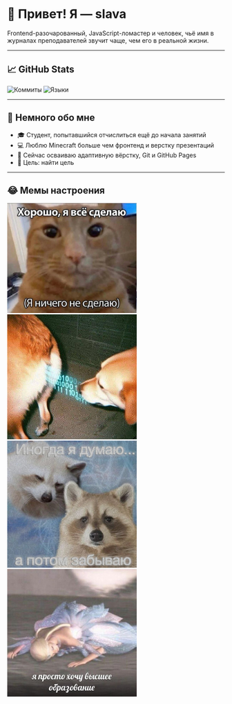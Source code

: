 # 👋 Привет! Я — slava

Frontend-разочарованный, JavaScript-ломастер и человек, чьё имя в журналах преподавателей звучит чаще, чем его в реальной жизни.

---

## 📈 GitHub Stats

![Коммиты](https://github-readme-stats.vercel.app/api?username=slava-ysstala&show_icons=true&theme=default)
![Языки](https://github-readme-stats.vercel.app/api/top-langs/?username=slava-ysstala&layout=compact)

---

## 🧠 Немного обо мне

- 🎓 Студент, попытавшийся отчислиться ещё до начала занятий
- 💻 Люблю Minecraft больше чем фронтенд и верстку презентаций
- 🌱 Сейчас осваиваю адаптивную вёрстку, Git и GitHub Pages
- 🎯 Цель: найти цель

---

## 😂 Мемы настроения

<img src='mem1.jpg' width=300> <img src='mem2.jpg' width=300>
<img src='mem3.jpg' width=300> <img src='mem4.jpg' width=300>
